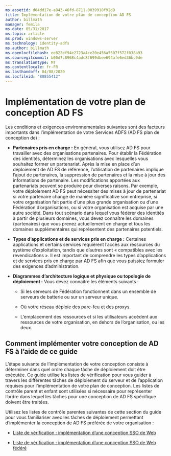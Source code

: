 ```yaml
---
ms.assetid: d04dd17e-a843-46fd-8711-0039918f92d9
title: Implémentation de votre plan de conception AD FS
author: billmath
manager: femila
ms.date: 05/31/2017
ms.topic: article
ms.prod: windows-server
ms.technology: identity-adfs
ms.author: billmath
ms.openlocfilehash: ee822ef94e2723a4ce20e456a5507f572f038a93
ms.sourcegitcommit: b00d7c8968c4adc8f699dbee694afe6ed36bc9de
ms.translationtype: MT
ms.contentlocale: fr-FR
ms.lasthandoff: 04/08/2020
ms.locfileid: "80855412"
---
```

# <a name="implementing-your-ad-fs-design-plan"></a>Implémentation de votre plan de conception AD FS

Les conditions et exigences environnementales suivantes sont des facteurs importants dans l’implémentation de votre Services ADFS \(AD FS plan de conception de\) :  
  
-   **Partenaires pris en charge :** En général, vous utilisez AD FS pour travailler avec des organisations partenaires. Pour établir la Fédération des identités, déterminez les organisations avec lesquelles vous souhaitez former un partenariat. Après la mise en place d’un déploiement de AD FS de référence, l’utilisation de partenaires implique l’ajout de partenaires, la suppression de partenaires et la mise à jour des informations de partenaire. Les modifications apportées aux partenariats peuvent se produire pour diverses raisons. Par exemple, votre déploiement AD FS peut nécessiter des mises à jour de partenariat si votre partenaire change de manière significative son entreprise, si votre organisation fait partie d’une plus grande organisation ou d’une Fédération d’organisations, ou si votre organisation est acquise par une autre société. Dans tout scénario dans lequel vous fédérer des identités à partir de plusieurs domaines, vous devez connaître les domaines \(partenaires\) que vous prenez actuellement en charge et tous les domaines supplémentaires qui représentent des partenaires potentiels.  
  
-   **Types d’applications et de services pris en charge :** Certaines applications et certains services requièrent l’accès aux ressources du système d’exploitation, tandis que d’autres sont « compatibles avec les revendications ». Il est important de comprendre les types d’applications et de services pris en charge par AD FS afin que vous puissiez formuler des exigences d’administration.  
  
-   **Diagrammes d’architecture logique et physique ou topologie de déploiement :** Vous devez connaître les éléments suivants :  
  
    -   Si les serveurs de Fédération fonctionnent dans un ensemble de serveurs de batterie ou sur un serveur unique.  
  
    -   Où votre réseau déploie des pare-feu et des proxys.  
  
    -   L’emplacement des ressources et si les utilisateurs accèdent aux ressources de votre organisation, en dehors de l’organisation, ou les deux.  
  
## <a name="how-to-implement-your-ad-fs-design-using-this-guide"></a>Comment implémenter votre conception de AD FS à l’aide de ce guide  
L’étape suivante de l’implémentation de votre conception consiste à déterminer dans quel ordre chaque tâche de déploiement doit être exécutée. Ce guide utilise les listes de vérification pour vous guider à travers les différentes tâches de déploiement du serveur et de l’application requises pour l’implémentation de votre plan de conception. Les listes de contrôle parent et enfant sont utilisées si nécessaire pour représenter l’ordre dans lequel les tâches pour une conception de AD FS spécifique doivent être traitées.  
  
Utilisez les listes de contrôle parentes suivantes de cette section du guide pour vous familiariser avec les tâches de déploiement permettant d’implémenter la conception de AD FS préférée de votre organisation :  
  
-   [Liste de vérification : implémentation d’une conception SSO de Web](Checklist--Implementing-a-Web-SSO-Design.md)  
  
-   [Liste de vérification : implémentation d’une conception SSO de Web fédéré](Checklist--Implementing-a-Federated-Web-SSO-Design.md)  
